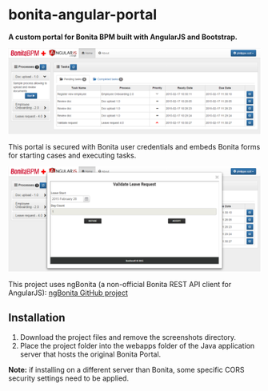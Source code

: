 bonita-angular-portal
========================
**A custom portal for Bonita BPM built with AngularJS and Bootstrap.**

<img src="screenshots/01.png" alt="Task list view"/>

This portal is secured with Bonita user credentials and embeds Bonita forms for starting cases and executing tasks.

<img src="screenshots/02.png" alt="Bonita form integration view"/>

This project uses ngBonita (a non-official Bonita REST API client for AngularJS):
[ngBonita GitHub project](https://github.com/rodriguelegall/ngBonita)

## Installation
1. Download the project files and remove the screenshots directory.
2. Place the project folder into the webapps folder of the Java application server that hosts the original Bonita Portal.

**Note:** if installing on a different server than Bonita, some specific CORS security settings need to be applied.
